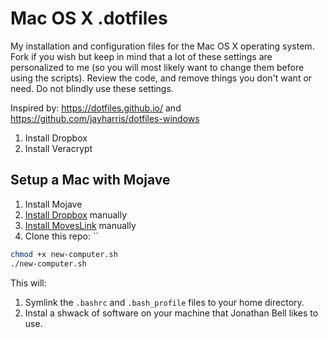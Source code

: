# Mac OS X .dotfiles

My installation and configuration files for the Mac OS X operating system. Fork if you wish but keep in mind that a lot of these settings are personalized to me (so you will most likely want to change them before using the scripts). Review the code, and remove things you don't want or need. Do not blindly use these settings.

Inspired by: <https://dotfiles.github.io/> and <https://github.com/jayharris/dotfiles-windows>

1. Install Dropbox
2. Install Veracrypt

## Setup a Mac with Mojave

1. Install Mojave
1. [Install Dropbox](https://www.dropbox.com/install) manually
1. [Install MovesLink](http://www.movescount.com/connect/download?type=moveslink) manually
1. Clone this repo: ``

```bash
chmod +x new-computer.sh
./new-computer.sh
```

This will:

1. Symlink the `.bashrc` and `.bash_profile` files to your home directory.
2. Instal a shwack of software on your machine that Jonathan Bell likes to use.
